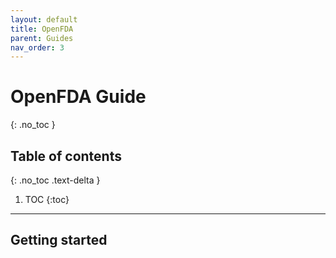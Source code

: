 ```yaml
---
layout: default
title: OpenFDA
parent: Guides
nav_order: 3
---
```


# OpenFDA Guide
{: .no_toc }

## Table of contents
{: .no_toc .text-delta }

1. TOC
{:toc}

---

## Getting started